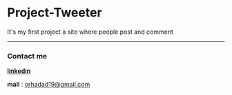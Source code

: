 # Project-Tweeter
It's my first project a site where people post and comment







___

### Contact me 

[**linkedin**](https://www.linkedin.com/in/or-hadad-a86648247/)

**mail** : orhadad19@gmail.com
